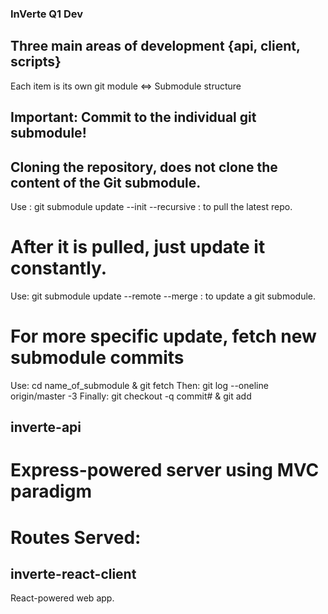 ### InVerte Q1 Dev

## Three main areas of development {api, client, scripts}
Each item is its own git module <=> Submodule structure

## Important: Commit to the individual git submodule!

## Cloning the repository, does not clone the content of the Git submodule.
Use : git submodule update --init --recursive : to pull the latest repo.

# After it is pulled, just update it constantly.
Use: git submodule update --remote --merge : to update a git submodule.
# For more specific update, fetch new submodule commits
Use:  cd name_of_submodule & git fetch
Then: git log --oneline origin/master -3
Finally: git checkout -q commit# & git add

## inverte-api

# Express-powered server using MVC paradigm

# Routes Served:

## inverte-react-client
React-powered web app. 


